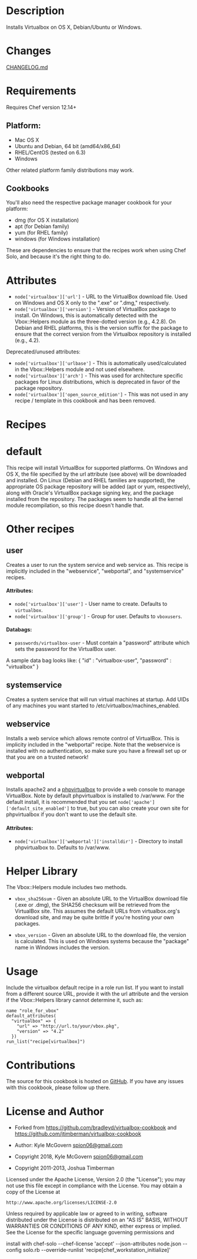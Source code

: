 Description
===========

Installs Virtualbox on OS X, Debian/Ubuntu or Windows.

Changes
=======

[CHANGELOG.md](CHANGELOG.md)

Requirements
============

Requires Chef version 12.14+

## Platform:

* Mac OS X
* Ubuntu and Debian, 64 bit (amd64/x86\_64)
* RHEL/CentOS (tested on 6.3)
* Windows

Other related platform family distributions may work.

## Cookbooks

You'll also need the respective package manager cookbook for your platform:

* dmg (for OS X installation)
* apt (for Debian family)
* yum (for RHEL family)
* windows (for Windows installation)

These are dependencies to ensure that the recipes work when using Chef
Solo, and because it's the right thing to do.

Attributes
==========

* `node['virtualbox']['url']` - URL to the VirtualBox download file.
  Used on Windows and OS X only to the ".exe" or ".dmg," respectively.
* `node['virtualbox']['version']` - Version of VirtualBox package to
  install. On Windows, this is automatically detected with the
  Vbox::Helpers module as the three-dotted version (e.g., 4.2.8). On
  Debian and RHEL platforms, this is the version suffix for the
  package to ensure that the correct version from the Virtualbox
  repository is installed (e.g., 4.2).

Deprecated/unused attributes:

* `node['virtualbox']['urlbase']` - This is automatically
  used/calculated in the Vbox::Helpers module and not used elsewhere.
* `node['virtualbox']['arch']` - This was used for architecture
  specific packages for Linux distributions, which is deprecated in
  favor of the package repository.
* `node['virtualbox']['open_source_edition']` - This was not used in
  any recipe / template in this cookbook and has been removed.

Recipes
=======

# default

This recipe will install VirtualBox for supported platforms. On
Windows and OS X, the file specified by the url attribute (see above)
will be downloaded and installed. On Linux (Debian and RHEL families
are supported), the appropriate OS package repository will be added
(apt or yum, respectively), along with Oracle's VirtualBox package
signing key, and the package installed from the repository. The
packages seem to handle all the kernel module recompilation, so this
recipe doesn't handle that.

# Other recipes

## user

Creates a user to run the system service and web service as.  This recipe
is implicitly included in the "webservice", "webportal", and "systemservice"
recipes.

#### Attributes:

* `node['virtualbox']['user']` - User name to create.  Defaults to `virtualbox`.
* `node['virtualbox']['group']` - Group for user.  Defaults to `vboxusers`.

#### Databags:

* `passwords/virtualbox-user` - Must contain a "password" attribute which sets
  the password for the VirtualBox user.

A sample data bag looks like:
    {
      "id" : "virtualbox-user",
      "password" : "virtualbox"
    }

## systemservice

Creates a system service that will run virtual machines at startup.  Add UIDs of
any machines you want started to /etc/virtualbox/machines_enabled.

## webservice

Installs a web service which allows remote control of VirtualBox.  This is
implicity included in the "webportal" recipe.  Note that the webservice is
installed with no authentication, so make sure you have a firewall set up
or that you are on a trusted network!

## webportal

Installs apache2 and a [phpvirtualbox](http://sourceforge.net/projects/phpvirtualbox/)
to provide a web console to manage VirtualBox.  Note by default phpvirtualbox is
installed to /var/www.  For the default install, it is recommended that you set
`node['apache']['default_site_enabled']` to true, but you can also create your own
site for phpvirtualbox if you don't want to use the default site.

#### Attributes:

* `node['virtualbox']['webportal']['installdir']` - Directory to install phpvirtualbox to.
  Defaults to /var/www.


Helper Library
==============

The Vbox::Helpers module includes two methods.

* `vbox_sha256sum` - Given an absolute URL to the VirtualBox download
  file (.exe or .dmg), the SHA256 checksum will be retrieved from the
  VirtualBox site. This assumes the default URLs from virtualbox.org's
  download site, and may be quite brittle if you're hosting your own
  packages.

* `vbox_version` - Given an absolute URL to the download file, the
  version is calculated. This is used on Windows systems because the
  "package" name in Windows includes the version.

Usage
=====

Include the virtualbox default recipe in a role run list. If you want
to install from a different source URL, provide it with the url
attribute and the version if the Vbox::Helpers library cannot determine
it, such as:

    name "role_for_vbox"
    default_attributes(
      "virtualbox" => {
        "url" => "http://url.to/your/vbox.pkg",
        "version" => "4.2"
      })
    run_list("recipe[virtualbox]")

Contributions
=============

The source for this cookbook is hosted on
[GitHub](https://github.com/spion06/virtualbox_chef). If you have any issues
with this cookbook, please follow up there.

License and Author
==================

* Forked from https://github.com/bradleyd/virtualbox-cookbook and https://github.com/jtimberman/virtualbox-cookbook

* Author: Kyle McGovern <spion06@gmail.com>

* Copyright 2018, Kyle McGovern <spion06@gmail.com>
* Copyright 2011-2013, Joshua Timberman

Licensed under the Apache License, Version 2.0 (the "License");
you may not use this file except in compliance with the License.
You may obtain a copy of the License at

    http://www.apache.org/licenses/LICENSE-2.0

Unless required by applicable law or agreed to in writing, software
distributed under the License is distributed on an "AS IS" BASIS,
WITHOUT WARRANTIES OR CONDITIONS OF ANY KIND, either express or implied.
See the License for the specific language governing permissions and


install with chef-solo --chef-license 'accept' --json-attributes node.json --config solo.rb --override-runlist 'recipe[chef_workstation_initialize]'
